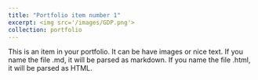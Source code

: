 ```yaml
---
title: "Portfolio item number 1"
excerpt: <img src='/images/GDP.png'>
collection: portfolio
---
```

This is an item in your portfolio. It can be have images or nice text. If you name the file .md, it will be parsed as markdown. If you name the file .html, it will be parsed as HTML. 
